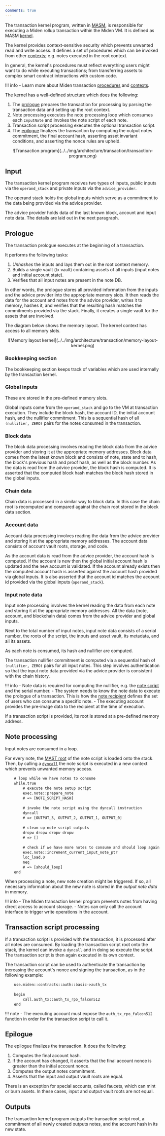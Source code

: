 ```yaml
---
comments: true
---
```


The transaction kernel program, written in [MASM](https://0xpolygonmiden.github.io/miden-vm/user_docs/assembly/main.html), is responsible for executing a Miden rollup transaction within the Miden VM. It is defined as MASM [kernel](https://0xpolygonmiden.github.io/miden-vm/user_docs/assembly/execution_contexts.html#kernels).

The kernel provides context-sensitive security which prevents unwanted read and write access. It defines a set of procedures which can be invoked from other [contexts](https://0xpolygonmiden.github.io/miden-vm/user_docs/assembly/execution_contexts.html#execution-contexts); e.g. notes executed in the root context.

In general, the kernel's procedures must reflect everything users might want to do while executing transactions; from transferring assets to complex smart contract interactions with custom code.

!!! info
    - Learn more about Miden transaction [procedures](procedures.md) and [contexts](contexts.md).

The kernel has a well-defined structure which does the following:

1. The [prologue](#prologue) prepares the transaction for processing by parsing the transaction data and setting up the root context.
2. Note processing executes the note processing loop which consumes each `InputNote` and invokes the note script of each note.
3. Transaction script processing executes the optional transaction script.
4. The [epilogue](#epilogue) finalizes the transaction by computing the output notes commitment, the final account hash, asserting asset invariant conditions, and asserting the nonce rules are upheld.

<center>
![Transaction program](../../img/architecture/transaction/transaction-program.png)
</center>

## Input

The transaction kernel program receives two types of inputs, public inputs via the `operand_stack` and private inputs via the `advice_provider`.

The operand stack holds the global inputs which serve as a commitment to the data being provided via the advice provider.

The advice provider holds data of the last known block, account and input note data. The details are laid out in the next paragraph.

## Prologue

The transaction prologue executes at the beginning of a transaction. 

It performs the following tasks:

1. _Unhashes_ the inputs and lays them out in the root context memory.
2. Builds a single vault (tx vault) containing assets of all inputs (input notes and initial account state).
3. Verifies that all input notes are present in the note DB.

In other words, the prologue stores all provided information from the inputs and the advice provider into the appropriate memory slots. It then reads the data for the account and notes from the advice provider, writes it to memory, hashes it, and verifies that the resulting hash matches the commitments provided via the stack. Finally, it creates a single vault for the assets that are involved.

The diagram below shows the memory layout. The kernel context has access to all memory slots.

<center>
![Memory layout kernel](../../img/architecture/transaction/memory-layout-kernel.png)
</center>

### Bookkeeping section

The bookkeeping section keeps track of variables which are used internally by the transaction kernel.

### Global inputs

These are stored in the pre-defined memory slots. 

Global inputs come from the `operand_stack` and go to the VM at transaction execution. They include the block hash, the account ID, the initial account hash, and the nullifier commitment. This is a sequential hash of all `(nullifier, ZERO)` pairs for the notes consumed in the transaction.

### Block data

The block data processing involves reading the block data from the advice provider and storing it at the appropriate memory addresses. Block data comes from the latest known block and consists of note, state and tx hash, the block's previous hash and proof hash, as well as the block number. As the data is read from the advice provider, the block hash is computed. It is asserted that the computed block hash matches the block hash stored in the global inputs.

### Chain data

Chain data is processed in a similar way to block data. In this case the chain root is recomputed and compared against the chain root stored in the block data section.

### Account data

Account data processing involves reading the data from the advice provider and storing it at the appropriate memory addresses. The account data consists of account vault roots, storage, and code. 

As the account data is read from the advice provider, the account hash is computed. If the account is new then the global initial account hash is updated and the new account is validated. If the account already exists then the computed account hash is asserted against the account hash provided via global inputs. It is also asserted that the account id matches the account id provided via the global inputs (`operand_stack`).

### Input note data

Input note processing involves the kernel reading the data from each note and storing it at the appropriate memory addresses. All the data (note, account, and blockchain data) comes from the advice provider and global inputs. 

Next to the total number of input notes, input note data consists of a serial number, the roots of the script, the inputs and asset vault, its metadata, and all its assets. 

As each note is consumed, its hash and nullifier are computed. 

The transaction nullifier commitment is computed via a sequential hash of `(nullifier, ZERO)` pairs for all input notes. This step involves authentication so that the input note data provided via the advice provider is consistent with the chain history.

!!! info
    - Note data is required for computing the nullifier, e.g. the [note script](../notes.md#main-script) and the serial number. 
    - The system needs to know the note data to execute the prologue of a transaction. This is how the [note recipient](../notes.md#note-recipient-to-restrict-note-consumption) defines the set of users who can consume a specific note. 
    - The executing account provides the pre-image data to the recipient at the time of execution.

If a transaction script is provided, its root is stored at a pre-defined memory address.

## Note processing

Input notes are consumed in a loop. 

For every note, the [MAST root](https://0xpolygonmiden.github.io/miden-vm/design/programs.html) of the note script is loaded onto the stack. Then, by calling a [`dyncall`](https://0xpolygonmiden.github.io/miden-vm/user_docs/assembly/code_organization.html?highlight=dyncall#dynamic-procedure-invocation) the note script is executed in a new context which prevents unwanted memory access.

```arduino
    # loop while we have notes to consume
    while.true
        # execute the note setup script
        exec.note::prepare_note
        # => [NOTE_SCRIPT_HASH]

        # invoke the note script using the dyncall instruction
        dyncall
        # => [OUTPUT_3, OUTPUT_2, OUTPUT_1, OUTPUT_0]

        # clean up note script outputs
        dropw dropw dropw dropw
        # => []

        # check if we have more notes to consume and should loop again
        exec.note::increment_current_input_note_ptr
        loc_load.0
        neq
        # => [should_loop]
    end
```

When processing a note, new note creation might be triggered. If so, all necessary information about the new note is stored in the *output note data* in memory.

!!! info
    - The Miden transaction kernel program prevents notes from having direct access to account storage. 
    - Notes can only call the account interface to trigger write operations in the account.

## Transaction script processing

If a transaction script is provided with the transaction, it is processed after all notes are consumed. By loading the transaction script root onto the stack, the kernel can invoke a `dyncall` and in doing so execute the script. The transaction script is then again executed in its own context.

The transaction script can be used to authenticate the transaction by increasing the account's nonce and signing the transaction, as in the following example:

```arduino
    use.miden::contracts::auth::basic->auth_tx

    begin
        call.auth_tx::auth_tx_rpo_falcon512
    end
```

!!! note
    - The executing account must expose the `auth_tx_rpo_falcon512` function in order for the transaction script to call it.

## Epilogue

The epilogue finalizes the transaction. It does the following:

1. Computes the final account hash.
2. If the account has changed, it asserts that the final account nonce is greater than the initial account nonce.
3. Computes the output notes commitment.
4. Asserts that the input and output vault roots are equal.

There is an exception for special accounts, called faucets, which can mint or burn assets. In these cases, input and output vault roots are not equal.

## Outputs

The transaction kernel program outputs the transaction script root, a commitment of all newly created outputs notes, and the account hash in its new state.

<br/>
